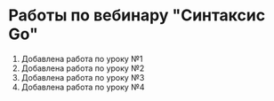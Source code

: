 # Работы по вебинару "Синтаксис Go"

1. Добавлена работа по уроку №1
2. Добавлена работа по уроку №2
3. Добавлена работа по уроку №3
4. Добавлена работа по уроку №4